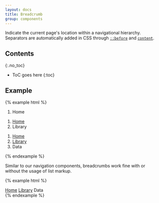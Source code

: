 ```yaml
---
layout: docs
title: Breadcrumb
group: components
---
```


Indicate the current page's location within a navigational hierarchy. Separators are automatically added in CSS through [`::before`](https://developer.mozilla.org/en-US/docs/Web/CSS/::before) and [`content`](https://developer.mozilla.org/en-US/docs/Web/CSS/content).

## Contents
{:.no_toc}

* ToC goes here
{:toc}

## Example

{% example html %}
<ol class="breadcrumb">
  <li class="breadcrumb-item active">Home</li>
</ol>
<ol class="breadcrumb">
  <li class="breadcrumb-item"><a href="#">Home</a></li>
  <li class="breadcrumb-item active">Library</li>
</ol>
<ol class="breadcrumb">
  <li class="breadcrumb-item"><a href="#">Home</a></li>
  <li class="breadcrumb-item"><a href="#">Library</a></li>
  <li class="breadcrumb-item active">Data</li>
</ol>
{% endexample %}

Similar to our navigation components, breadcrumbs work fine with or without the usage of list markup.

{% example html %}
<nav class="breadcrumb">
  <a class="breadcrumb-item" href="#">Home</a>
  <a class="breadcrumb-item" href="#">Library</a>
  <span class="breadcrumb-item active">Data</span>
</nav>
{% endexample %}